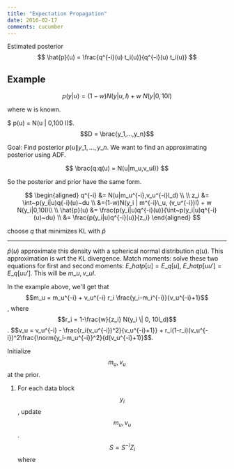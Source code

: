 ```yaml
---
title: "Expectation Propagation"
date: 2016-02-17
comments: cucumber
---
```


Estimated posterior
$$
  \hat{p}(u) = \frac{q^{-i}(u) t_i(u)}{q^{-i}(u) t_i(u)} 
$$

## Example

$$ p(y | u) = (1-w) N(y|u,I) + w~ N(y|0,10I) $$

where w is known.

$ p(u) = N(u \| 0,100 I)$. $$D = \brac{y_1,...,y_n}$$

Goal: Find posterior $p(u \| y\_1,...,y\_n$. We want to find an approximating posterior using ADF.

$$
  \brac{q:q(u) = N(u|m_u,v_uI)}
$$

So the posterior and prior have the same form.

$$ \begin{aligned}
    q^{-i} &= N(u|m_u^{-i},v_u^{-i}I_d) \\
    \\
    z_i &= \int~p(y_i|u)q{-i}(u)~du \\
    &=(1-w)N(y_i | m^{-i}\_u, (v_u^{-i})I) + w N(y_i|0,10I)\\
    \\
    \hat{p}(u) &= \frac{p(y_i|u)q^{-i}(u)}{\int~p(y_i|u)q^{-i}(u)~du} \\
    &= \frac{p(y_i|u)q^{-i}(u)}{z_i}
  \end{aligned}
$$

choose $q$ that minimizes KL with $\hat{p}$

***

$\hat{p}(u)$ approximate this density with a spherical normal distribution $q(u)$. This approximation is wrt the KL divergence. Match moments: solve these two equations for first and second moments: $E\_{hat{p}}[u] = E\_q[u]$, $E\_{hat{p}}[uu'] = E\_q[uu']$. This will be $m\_u,v\_u I$.

In the example above, we'll get that $$m_u = m_u^{-i} + v_u^{-i} r_i \frac{y_i-m_i^{-i}}{v_u^{-i}+1}$$, where $$r_i = 1-\frac{w}{z_i} N(y_i \| 0, 10I_d)$$. $$v_u = v_u^{-i} - \frac{r_i(v_u^{-i})^2}{v_u^{-i}+1}} + r_i(1-r_i)(v_u^{-i})^2\frac{\norm{y_i-m_u^{-i}}^2}{d(v_u^{-i}+1)}$$. 

Initialize $$m_u,v_u$$ at the prior. 

1. For each data block $$y_i$$, update $$m_u,v_u$$. $$S=S^{-i}Z_i$$ where 



